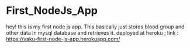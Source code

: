 # First_NodeJs_App
hey! this is my first node js app. This basically just stores blood group and other data in mysql database and retrieves it. 
deployed at heroku ;
link : https://vaku-first-node-js-app.herokuapp.com/